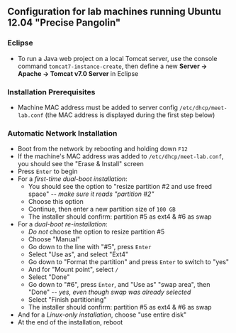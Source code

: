 ## Configuration for lab machines running Ubuntu 12.04 "Precise Pangolin"

### Eclipse
 * To run a Java web project on a local Tomcat server, use the console command
   `tomcat7-instance-create`, then define a new **Server &rarr; Apache &rarr;
   Tomcat v7.0 Server** in Eclipse

### Installation Prerequisites
 * Machine MAC address must be added to server config `/etc/dhcp/meet-lab.conf`
   (the MAC address is displayed during the first step below)

### Automatic Network Installation
 * Boot from the network by rebooting and holding down `F12`
 * If the machine's MAC address was added to `/etc/dhcp/meet-lab.conf`,
   you should see the "Erase & Install" screen
 * Press `Enter` to begin
 * For a *first-time dual-boot installation*:
   * You should see the option to "resize partition #2 and use freed space"
     -- *make sure it reads "partition #2"*
   * Choose this option
   * Continue, then enter a new partition size of `100 GB`
   * The installer should confirm: partition #5 as ext4 & #6 as swap
 * For a *dual-boot re-installation*:
   * *Do not* choose the option to resize partition #5
   * Choose "Manual"
   * Go down to the line with "#5", press `Enter`
   * Select "Use as", and select "Ext4"
   * Go down to "Format the partition" and press `Enter` to switch to "yes"
   * And for "Mount point", select `/`
   * Select "Done"
   * Go down to "#6", press `Enter`, and "Use as" "swap area", then "Done"
     -- *yes, even though swap was already selected*
   * Select "Finish partitioning"
   * The installer should confirm: partition #5 as ext4 & #6 as swap
 * And for a *Linux-only installation*, choose "use entire disk"
 * At the end of the installation, reboot
